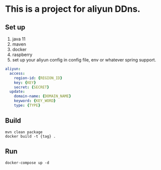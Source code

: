 # This is a project for aliyun DDns.

## Set up
1. java 11
2. maven
3. docker
4. raspberry
5. set up your aliyun config in config file, env or whatever spring support.
```yaml
aliyun:
  access:
    region-id: {REGION_ID}
    key: {KEY}
    secret: {SECRET}
  update:
    domain-name: {DOMAIN_NAME}
    keyword: {KEY_WORD}
    type: {TYPE}
```


## Build
```shell
mvn clean package
docker build -t {tag} .
```

## Run
```shell
docker-compose up -d
```
